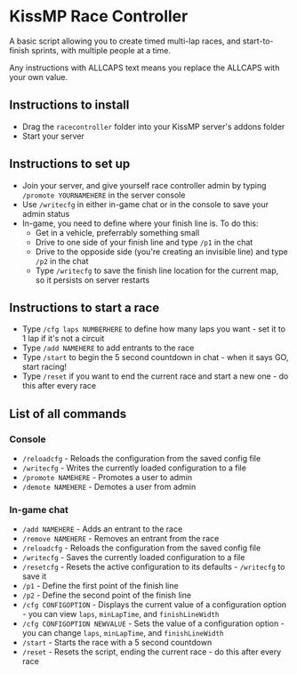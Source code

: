 # KissMP Race Controller
A basic script allowing you to create timed multi-lap races, and start-to-finish sprints, with multiple people at a time.

Any instructions with ALLCAPS text means you replace the ALLCAPS with your own value.

## Instructions to install
- Drag the `racecontroller` folder into your KissMP server's addons folder
- Start your server

## Instructions to set up
- Join your server, and give yourself race controller admin by typing `/promote YOURNAMEHERE` in the server console
- Use `/writecfg` in either in-game chat or in the console to save your admin status
- In-game, you need to define where your finish line is. To do this:
  - Get in a vehicle, preferrably something small
  - Drive to one side of your finish line and type `/p1` in the chat
  - Drive to the opposide side (you're creating an invisible line) and type `/p2` in the chat
  - Type `/writecfg` to save the finish line location for the current map, so it persists on server restarts

## Instructions to start a race
- Type `/cfg laps NUMBERHERE` to define how many laps you want - set it to 1 lap if it's not a circuit
- Type `/add NAMEHERE` to add entrants to the race
- Type `/start` to begin the 5 second countdown in chat - when it says GO, start racing!
- Type `/reset` if you want to end the current race and start a new one - do this after every race

## List of all commands
### Console
- `/reloadcfg` - Reloads the configuration from the saved config file
- `/writecfg` - Writes the currently loaded configuration to a file
- `/promote NAMEHERE` - Promotes a user to admin
- `/demote NAMEHERE` - Demotes a user from admin

### In-game chat
- `/add NAMEHERE` - Adds an entrant to the race
- `/remove NAMEHERE` - Removes an entrant from the race
- `/reloadcfg` - Reloads the configuration from the saved config file
- `/writecfg` - Saves the currently loaded configuration to a file
- `/resetcfg` - Resets the active configuration to its defaults - `/writecfg` to save it
- `/p1` - Define the first point of the finish line
- `/p2` - Define the second point of the finish line
- `/cfg CONFIGOPTION` - Displays the current value of a configuration option - you can view `laps`, `minLapTime`, and `finishLineWidth`
- `/cfg CONFIGOPTION NEWVALUE` - Sets the value of a configuration option - you can change `laps`, `minLapTime`, and `finishLineWidth`
- `/start` - Starts the race with a 5 second countdown
- `/reset` - Resets the script, ending the current race - do this after every race
